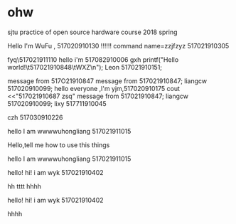 # ohw
sjtu practice of open source hardware course 2018 spring

Hello I'm WuFu , 517020910130
!!!!!!
command
name=zzjfzyz
517021910305





fyq\517021911110
hello  i'm 517082910006 gxh
printf("Hello world!\t517021910848\tWXZ\n");
Leon 517021910151;

message from 517O21910847
message from 517021910847;
liangcw 517020910099;
hello everyone ,l'm yjm,517020910175
cout <<"517021910687 zsq"
message from 517021910847;
liangcw 517020910099;
lixy 517711910045

czh 517030910226

hello I am wwwwuhongliang 517021911015



Hello,tell me how to use this things


hello I am wwwwuhongliang 517021911015


hello!
hi! i am wyk 517021910402

hh
tttt
hhhh


hello!
hi! i am wyk 517021910402

hhhh

